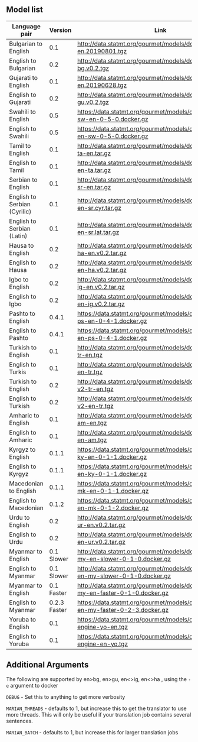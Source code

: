 ## Model list

| Language pair | Version | Link |
| --------------- | --------------- | --------------- |
| Bulgarian to English | 0.1 | http://data.statmt.org/gourmet/models/docker/bg-en.20190801.tgz |
| English to Bulgarian  | 0.2 | http://data.statmt.org/gourmet/models/docker/en-bg.v0.2.tgz |
| Gujarati to English | 0.1 | http://data.statmt.org/gourmet/models/docker/gu-en.20190628.tgz |
| English to Gujarati | 0.2 | http://data.statmt.org/gourmet/models/docker/en-gu.v0.2.tgz  |
| Swahili to English | 0.5 | https://data.statmt.org/gourmet/models/docker/translation-sw-en-0-5-0.docker.gz |
| English to Swahili | 0.5 | https://data.statmt.org/gourmet/models/docker/translation-en-sw-0-5-0.docker.gz |
| Tamil to English | 0.1  | http://data.statmt.org/gourmet/models/docker/mt-engine-ta-en.tar.gz |
| English to Tamil | 0.1 | http://data.statmt.org/gourmet/models/docker/mt-engine-en-ta.tar.gz |
| Serbian to English | 0.1 | http://data.statmt.org/gourmet/models/docker/mt-engine-sr-en.tar.gz |
| English to Serbian (Cyrilic) | 0.1 | http://data.statmt.org/gourmet/models/docker/mt-engine-en-sr.cyr.tar.gz  |
| English to Serbian (Latin) | 0.1 | http://data.statmt.org/gourmet/models/docker/mt-engine-en-sr.lat.tar.gz |
| Hausa to English | 0.2 | http://data.statmt.org/gourmet/models/docker/mt-engine-ha-en.v0.2.tar.gz  |
| English to Hausa | 0.2 | http://data.statmt.org/gourmet/models/docker/mt-engine-en-ha.v0.2.tar.gz |
| Igbo to English | 0.2 | http://data.statmt.org/gourmet/models/docker/mt-engine-ig-en.v0.2.tar.gz |
|  English to Igbo | 0.2 | http://data.statmt.org/gourmet/models/docker/mt-engine-en-ig.v0.2.tar.gz |
| Pashto to English | 0.4.1 | https://data.statmt.org/gourmet/models/docker/translation-ps-en-0-4-1.docker.gz |
| English to Pashto | 0.4.1 | https://data.statmt.org/gourmet/models/docker/translation-en-ps-0-4-1.docker.gz |
| Turkish to English | 0.1 | http://data.statmt.org/gourmet/models/docker/mt-engine-tr-en.tgz |
| English to Turkis | 0.1 | http://data.statmt.org/gourmet/models/docker/mt-engine-en-tr.tgz|
| Turkish to English | 0.2 | http://data.statmt.org/gourmet/models/docker/mt-engine-v2-tr-en.tgz|
| English to Turkish | 0.2 | http://data.statmt.org/gourmet/models/docker/mt-engine-v2-en-tr.tgz |
| Amharic to English | 0.1 | http://data.statmt.org/gourmet/models/docker/mt-engine-am-en.tgz|
| English to Amharic | 0.1 | http://data.statmt.org/gourmet/models/docker/mt-engine-en-am.tgz|
| Kyrgyz to English | 0.1.1 | https://data.statmt.org/gourmet/models/docker/translation-ky-en-0-1-1.docker.gz |
| English to Kyrgyz | 0.1.1 | https://data.statmt.org/gourmet/models/docker/translation-en-ky-0-1-1.docker.gz |
| Macedonian to English | 0.1.1 | https://data.statmt.org/gourmet/models/docker/translation-mk-en-0-1-1.docker.gz |
| English to Macedonian | 0.1.2 | https://data.statmt.org/gourmet/models/docker/translation-en-mk-0-1-2.docker.gz |
| Urdu to English | 0.2 | http://data.statmt.org/gourmet/models/docker/mt-engine-ur-en.v0.2.tar.gz|
| English to Urdu | 0.2 | http://data.statmt.org/gourmet/models/docker/mt-engine-en-ur.v0.2.tar.gz|
| Myanmar to English | 0.1 Slower  | http://data.statmt.org/gourmet/models/docker/translation-my-en-slower-0-1-0.docker.gz |
| English to Myanmar | 0.1 Slower | http://data.statmt.org/gourmet/models/docker/translation-en-my-slower-0-1-0.docker.gz |
| Myanmar to English | 0.1 Faster  | http://data.statmt.org/gourmet/models/docker/translation-my-en-faster-0-1-0.docker.gz |
| English to Myanmar | 0.2.3 Faster  | https://data.statmt.org/gourmet/models/docker/translation-en-my-faster-0-2-3.docker.gz |
| Yoruba to English | 0.1 | https://data.statmt.org/gourmet/models/docker/mt-engine-yo-en.tgz |
| English to Yoruba | 0.1 | https://data.statmt.org/gourmet/models/docker/mt-engine-en-yo.tgz |


## Additional Arguments

The following are supported by en>bg, en>gu, en<>ig, en<>ha , using the `-e` argument to docker 

`DEBUG` - Set this to anything to get more verbosity

`MARIAN_THREADS` - defaults to 1, but increase this to get the translator to use more threads. This will only be useful if your translation job contains several sentences.

`MARIAN_BATCH` - defaults to 1, but increase this for larger translation jobs


